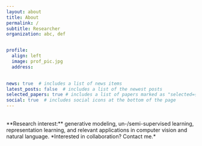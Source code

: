 ```yaml
---
layout: about
title: About
permalink: /
subtitle: Researcher
organization: abc, def


profile:
  align: left
  image: prof_pic.jpg
  address: 
   

news: true  # includes a list of news items
latest_posts: false  # includes a list of the newest posts
selected_papers: true # includes a list of papers marked as "selected={true}"
social: true  # includes social icons at the bottom of the page
---
```


<br>
**Research interest:** generative modeling, un-/semi-supervised learning, representation learning, and relevant applications in computer vision and natural language. *Interested in collaboration? Contact me.*






